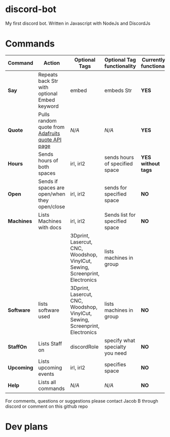 # discord-bot
My first discord bot. Written in Javascript with NodeJs and DiscordJs

# Commands

Command | Action | Optional Tags | Optional Tag functionality | Currently functional
--------|--------|---------------|--------------------------- | --------------------
**Say** | Repeats back Str with optional Embed keyword | embed | embeds Str | **YES**
**Quote** | Pulls random quote from [Adafruits quote API page](adafruit.com/quotes.php) | *N/A* | *N/A* | **YES**
**Hours** | Sends hours of both spaces | irl, irl2 | sends hours of specified space | **YES without tags**
**Open** | Sends if spaces are open/when they open/close | irl, irl2 | sends for specified space | **NO**
**Machines** | Lists Machines with docs | irl, irl2 | Sends list for specified space | **NO**
| | | 3Dprint, Lasercut, CNC, Woodshop, VinylCut, Sewing, Screenprint, Electronics | lists machines in group 
**Software** | lists software used | 3Dprint, Lasercut, CNC, Woodshop, VinylCut, Sewing, Screenprint, Electronics | lists machines in group | **NO**
**StaffOn** | Lists Staff on | discordRole | specify what specialty you need | **NO**
**Upcoming** | Lists upcoming events | irl, irl2 | specifies space | **NO**
**Help** | Lists all commands | *N/A* | *N/A* | **NO**

For comments, questions or suggestions please contact Jacob B through discord or comment on this github repo

# Dev plans

